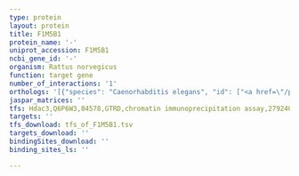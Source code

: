 ```yaml
---
type: protein
layout: protein
title: F1M5B1
protein_name: '-'
uniprot_accession: F1M5B1
ncbi_gene_id: '-'
organism: Rattus norvegicus
function: target gene
number_of_interactions: '1'
orthologs: '[{"species": "Caenorhabditis elegans", "id": ["<a href=\"/protein/o01692\">O01692</a>"]}]'
jaspar_matrices: ''
tfs: Hdac3,Q6P6W3,84578,GTRD,chromatin immunoprecipitation assay,27924024%5Buid%5D,No
targets: ''
tfs_download: tfs_of_F1M5B1.tsv
targets_download: ''
bindingSites_download: ''
binding_sites_ls: ''

---
```

